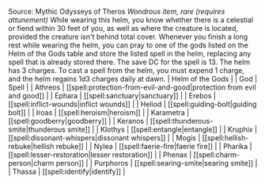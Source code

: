 Source: Mythic Odysseys of Theros
*Wondrous item, rare (requires attunement)*
While wearing this helm, you know whether there is a celestial or fiend within 30 feet of you, as well as where the creature is located, provided the creature isn't behind total cover.
Whenever you finish a long rest while wearing the helm, you can pray to one of the gods listed on the Helm of the Gods table and store the listed spell in the helm, replacing any spell that is already stored there. The save DC for the spell is 13.
The helm has 3 charges. To cast a spell from the helm, you must expend 1 charge, and the helm regains 1d3 charges daily at dawn.
| Helm of the Gods |
| God | Spell |
| Athreos | [[spell:protection-from-evil-and-good|protection from evil and good]] |
| Ephara | [[spell:sanctuary|sanctuary]] |
| Erebos | [[spell:inflict-wounds|inflict wounds]] |
| Heliod | [[spell:guiding-bolt|guiding bolt]] |
| Iroas | [[spell:heroism|heroism]] |
| Karametra | [[spell:goodberry|goodberry]] |
| Keranos | [[spell:thunderous-smite|thunderous smite]] |
| Klothys | [[spell:entangle|entangle]] |
| Kruphix | [[spell:dissonant-whispers|dissonant whispers]] |
| Mogis | [[spell:hellish-rebuke|hellish rebuke]] |
| Nylea | [[spell:faerie-fire|faerie fire]] |
| Pharika | [[spell:lesser-restoration|lesser restoration]] |
| Phenax | [[spell:charm-person|charm person]] |
| Purphoros | [[spell:searing-smite|searing smite]] |
| Thassa | [[spell:identify|identify]] |